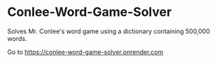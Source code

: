 # Conlee-Word-Game-Solver
Solves Mr. Conlee's word game using a dictionary containing 500,000 words.

Go to https://conlee-word-game-solver.onrender.com
